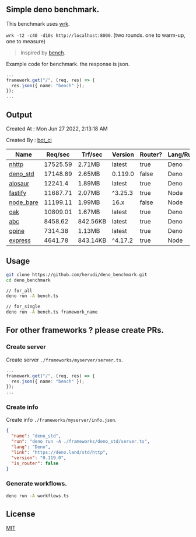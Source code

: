## Simple deno benchmark.
This benchmark uses [wrk](https://github.com/wg/wrk).

`wrk -t2 -c40 -d10s http://localhost:8000`. (two rounds. one to warm-up, one to measure)

> Inspired by [bench](https://github.com/denosaurs/bench).

Example code for benchmark. the response is json.
```ts
...
framework.get("/", (req, res) => {
  res.json({ name: "bench" });
});
...
```

## Output
Created At : Mon Jun 27 2022, 2:13:18 AM

Created By : [bot_ci](https://github.com/herudi/deno_benchmarks/commits?author=github-actions%5Bbot%5D)

|Name|Req/sec|Trf/sec|Version|Router?|Lang/Runtime|
|----|----|----|----|----|----|
|[nhttp](https://github.com/nhttp/nhttp)|17525.59|2.71MB|latest|true|Deno|
|[deno_std](https://deno.land/std/http)|17148.89|2.65MB|0.119.0|false|Deno|
|[alosaur](https://github.com/alosaur/alosaur)|12241.4|1.89MB|latest|true|Deno|
|[fastify](https://github.com/fastify/fastify)|11687.71|2.07MB|^3.25.3|true|Node|
|[node_bare](https://nodejs.org)|11199.11|1.99MB|16.x|false|Node|
|[oak](https://github.com/oakserver/oak)|10809.01|1.67MB|latest|true|Deno|
|[abc](https://deno.land/x/abc)|8458.62|842.56KB|latest|true|Deno|
|[opine](https://github.com/cmorten/opine)|7314.38|1.13MB|latest|true|Deno|
|[express](https://github.com/expressjs/express)|4641.78|843.14KB|^4.17.2|true|Node|


## Usage
```bash
git clone https://github.com/herudi/deno_benchmark.git
cd deno_benchmark

// for_all
deno run -A bench.ts

// for_single
deno run -A bench.ts framework_name
```
## For other frameworks ? please create PRs.
### Create server
Create server `./frameworks/myserver/server.ts`.
```ts
...
framework.get("/", (req, res) => {
  res.json({ name: "bench" });
});
...
```
### Create info
Create info `./frameworks/myserver/info.json`.
```json
{
  "name": "deno_std",
  "run": "deno run -A ./frameworks/deno_std/server.ts",
  "lang": "Deno",
  "link": "https://deno.land/std/http",
  "version": "0.119.0",
  "is_router": false
}
```
### Generate workflows.
```bash
deno run -A workflows.ts
```
## License

[MIT](LICENSE)

